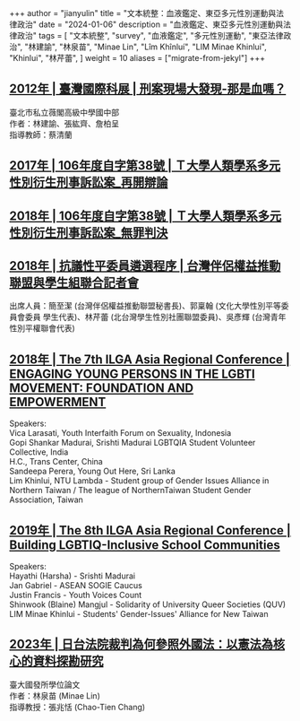 +++
author = "jianyulin"
title = "文本統整：血液鑑定、東亞多元性別運動與法律政治"
date = "2024-01-06"
description = "血液鑑定、東亞多元性別運動與法律政治"
tags = [
    "文本統整",
    "survey",
    "血液鑑定",
    "多元性別運動",
    "東亞法律政治",
    "林建諭",
    "林泉苗",
    "Minae Lin",
    "Lîm Khînluí",
    "LIM Minae Khinlui",
    "Khinlui",
    "林芹蕾",
]
weight = 10
aliases = ["migrate-from-jekyl"]
+++

## [2012年 | 臺灣國際科展 | 刑案現場大發現-那是血嗎？](<https://twsf.ntsec.gov.tw/activity/race-2/2012/pdf/030011.pdf>)  
臺北市私立薇閣高級中學國中部  
作者：林建諭、張紘齊、詹柏呈  
指導教師：蔡清蘭  

## [2017年 | 106年度自字第38號 | Ｔ大學人類學系多元性別衍生刑事訴訟案_再開辯論](https://judgment.judicial.gov.tw/LAW_Mobile_FJUD/FJUD/data.aspx?ty=JD&id=TPDM,106%2c%e8%87%aa%2c38%2c20170929%2c1)

## [2018年 | 106年度自字第38號 | Ｔ大學人類學系多元性別衍生刑事訴訟案_無罪判決](https://judgment.judicial.gov.tw/LAW_Mobile_FJUD/FJUD/data.aspx?ty=JD&id=TPDM,106%2c%e8%87%aa%2c38%2c20181128%2c2)

## [2018年 | 抗議性平委員遴選程序 | 台灣伴侶權益推動聯盟與學生組聯合記者會](https://tapcpr.org/hot-news/press-release/2018/03/05/201803052)
出席人員：簡至潔 (台灣伴侶權益推動聯盟秘書長)、郭稟翰 (文化大學性別平等委員會委員 學生代表)、林芹蕾 (北台灣學生性別社團聯盟委員)、吳彥輝 (台灣青年性別平權聯會代表)  

## [2018年 | The 7th ILGA Asia Regional Conference | ENGAGING YOUNG PERSONS IN THE LGBTI MOVEMENT: FOUNDATION AND EMPOWERMENT](https://static1.squarespace.com/static/5a84777f64b05fa9644483fe/t/5ada6d2d6d2a737be97ae451/1524264258356/7TH_ILGA_ASIA_CONFERENCE-REPORT-FINAL-APRIL2018.pdf)
Speakers:  
Vica Larasati, Youth Interfaith Forum on Sexuality, Indonesia  
Gopi Shankar Madurai, Srishti Madurai LGBTQIA Student Volunteer Collective, India  
H.C., Trans Center, China  
Sandeepa Perera, Young Out Here, Sri Lanka  
Lim Khinlui,  NTU Lambda - Student group of Gender Issues Alliance in Northern Taiwan / The league of NorthernTaiwan Student Gender Association, Taiwan  

## [2019年 | The 8th ILGA Asia Regional Conference | Building LGBTIQ-Inclusive School Communities](https://www.facebook.com/youthvoicescount/posts/pfbid04dUsJaaPPjktWCKrMLCdWgS2vEJbj7e6BDkznvND1Nq5FY7mNhNbvzB9RWXrwCGUl)
Speakers:  
Hayathi (Harsha) - Srishti Madurai  
Jan Gabriel - ASEAN SOGIE Caucus  
Justin Francis - Youth Voices Count  
Shinwook (Blaine) Mangjul - Solidarity of University Queer Societies (QUV)  
LIM Minae Khinlui - Students' Gender-Issues' Alliance for New Taiwan  

## [2023年 | 日台法院裁判為何參照外國法：以憲法為核心的資料探勘研究](https://hdl.handle.net/11296/x3cwj5)
臺大國發所學位論文  
作者：林泉苗 (Minae Lin)  
指導教授：張兆恬 (Chao-Tien Chang)  


